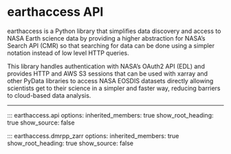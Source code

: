 # **earthaccess** API

earthaccess is a Python library that simplifies data discovery and access to NASA Earth science data by providing a higher abstraction for NASA’s Search API (CMR) so that searching for data can be done using a simpler notation instead of low level HTTP queries.

This library handles authentication with NASA’s OAuth2 API (EDL) and provides HTTP and AWS S3 sessions that can be used with xarray and other PyData libraries to access NASA EOSDIS datasets directly allowing scientists get to their science in a simpler and faster way, reducing barriers to cloud-based data analysis.


***



::: earthaccess.api
    options:
      inherited_members: true
    show_root_heading: true
    show_source: false

::: earthaccess.dmrpp_zarr
    options:
      inherited_members: true
    show_root_heading: true
    show_source: false